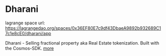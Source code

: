 # Dharani

lagrange space url: https://lagrangedao.org/spaces/0x36EF80E7c9df43DbaeA9892b932689C17c1e8cE0/dharani/app

Dharani - Selling fractional property aka Real Estate tokenization. Built with the Cosmos-SDK. [more](https://docs.dharani.multiverse.tk)
